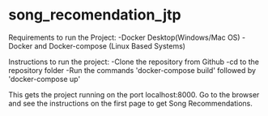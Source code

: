 # song_recomendation_jtp
Requirements to run the Project:
  -Docker Desktop(Windows/Mac OS)
  -Docker and Docker-compose (Linux Based Systems)
  
Instructions to run the project:
  -Clone the repository from Github
  -cd to the repository folder
  -Run the commands 'docker-compose build' followed by 'docker-compose up'
  
This gets the project running on the port localhost:8000. 
Go to the browser and see the instructions on the first page to get Song Recommendations.   
  
